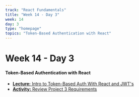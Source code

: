 ```yaml
---
track: "React Fundamentals"
title: "Week 14 - Day 3"
week: 14
day: 3
type: "homepage"
topics: "Token-Based Authentication with React"
---
```



# Week 14 - Day 3 

#### Token-Based Authentication with React
- [**Lecture:** Intro to Token-Based Auth With React and JWT's](/react-fundamentals/week-14/day-3/lecture-materials/token-based-auth-with-react-and-jwts)
- [**Activity:** Review Project 3 Requirements](/unit-projects/unit-three-project-requirements)


